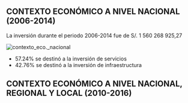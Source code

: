 
## **CONTEXTO ECONÓMICO A NIVEL NACIONAL (2006-2014)**

La inversión durante el periodo 2006-2014 fue de
S/. 1 560 268 925,27 

![contexto_eco._nacional](<../../Carpetas_del_Proyecto/Imagenes/Contexto social y económico/contexto economico Nacional. 1.jpeg>)

- 57.24%  se destinó a la inversión de servicios 
- 42.76%  se destinó a la inversión de infraestructura

## **CONTEXTO ECONÓMICO A NIVEL NACIONAL, REGIONAL Y LOCAL (2010-2016)**






